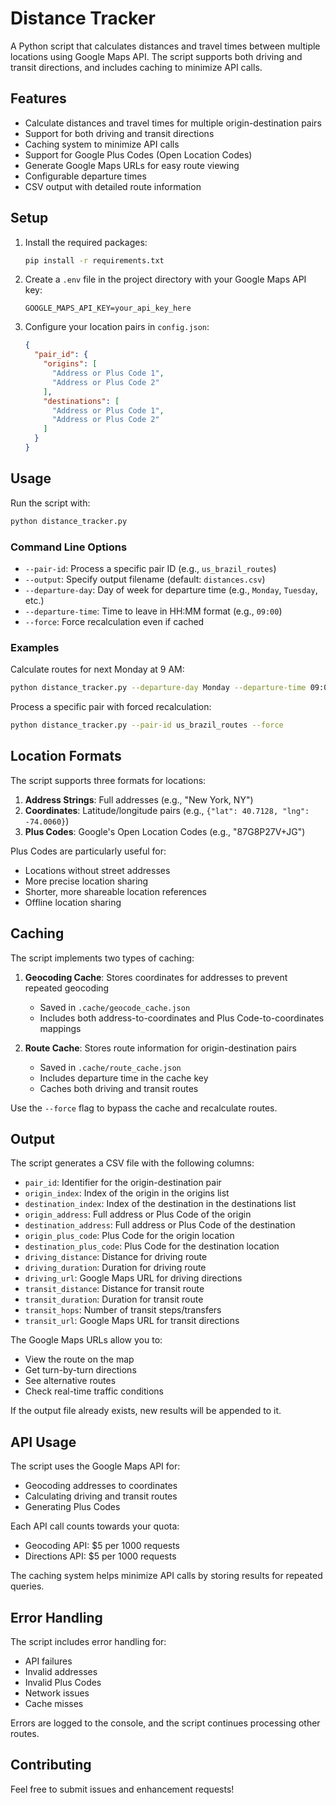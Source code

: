 # Distance Tracker

A Python script that calculates distances and travel times between multiple locations using Google Maps API. The script supports both driving and transit directions, and includes caching to minimize API calls.

## Features

- Calculate distances and travel times for multiple origin-destination pairs
- Support for both driving and transit directions
- Caching system to minimize API calls
- Support for Google Plus Codes (Open Location Codes)
- Generate Google Maps URLs for easy route viewing
- Configurable departure times
- CSV output with detailed route information

## Setup

1. Install the required packages:
   ```bash
   pip install -r requirements.txt
   ```

2. Create a `.env` file in the project directory with your Google Maps API key:
   ```
   GOOGLE_MAPS_API_KEY=your_api_key_here
   ```

3. Configure your location pairs in `config.json`:
   ```json
   {
     "pair_id": {
       "origins": [
         "Address or Plus Code 1",
         "Address or Plus Code 2"
       ],
       "destinations": [
         "Address or Plus Code 1",
         "Address or Plus Code 2"
       ]
     }
   }
   ```

## Usage

Run the script with:
```bash
python distance_tracker.py
```

### Command Line Options

- `--pair-id`: Process a specific pair ID (e.g., `us_brazil_routes`)
- `--output`: Specify output filename (default: `distances.csv`)
- `--departure-day`: Day of week for departure time (e.g., `Monday`, `Tuesday`, etc.)
- `--departure-time`: Time to leave in HH:MM format (e.g., `09:00`)
- `--force`: Force recalculation even if cached

### Examples

Calculate routes for next Monday at 9 AM:
```bash
python distance_tracker.py --departure-day Monday --departure-time 09:00
```

Process a specific pair with forced recalculation:
```bash
python distance_tracker.py --pair-id us_brazil_routes --force
```

## Location Formats

The script supports three formats for locations:

1. **Address Strings**: Full addresses (e.g., "New York, NY")
2. **Coordinates**: Latitude/longitude pairs (e.g., `{"lat": 40.7128, "lng": -74.0060}`)
3. **Plus Codes**: Google's Open Location Codes (e.g., "87G8P27V+JG")

Plus Codes are particularly useful for:
- Locations without street addresses
- More precise location sharing
- Shorter, more shareable location references
- Offline location sharing

## Caching

The script implements two types of caching:

1. **Geocoding Cache**: Stores coordinates for addresses to prevent repeated geocoding
   - Saved in `.cache/geocode_cache.json`
   - Includes both address-to-coordinates and Plus Code-to-coordinates mappings

2. **Route Cache**: Stores route information for origin-destination pairs
   - Saved in `.cache/route_cache.json`
   - Includes departure time in the cache key
   - Caches both driving and transit routes

Use the `--force` flag to bypass the cache and recalculate routes.

## Output

The script generates a CSV file with the following columns:

- `pair_id`: Identifier for the origin-destination pair
- `origin_index`: Index of the origin in the origins list
- `destination_index`: Index of the destination in the destinations list
- `origin_address`: Full address or Plus Code of the origin
- `destination_address`: Full address or Plus Code of the destination
- `origin_plus_code`: Plus Code for the origin location
- `destination_plus_code`: Plus Code for the destination location
- `driving_distance`: Distance for driving route
- `driving_duration`: Duration for driving route
- `driving_url`: Google Maps URL for driving directions
- `transit_distance`: Distance for transit route
- `transit_duration`: Duration for transit route
- `transit_hops`: Number of transit steps/transfers
- `transit_url`: Google Maps URL for transit directions

The Google Maps URLs allow you to:
- View the route on the map
- Get turn-by-turn directions
- See alternative routes
- Check real-time traffic conditions

If the output file already exists, new results will be appended to it.

## API Usage

The script uses the Google Maps API for:
- Geocoding addresses to coordinates
- Calculating driving and transit routes
- Generating Plus Codes

Each API call counts towards your quota:
- Geocoding API: $5 per 1000 requests
- Directions API: $5 per 1000 requests

The caching system helps minimize API calls by storing results for repeated queries.

## Error Handling

The script includes error handling for:
- API failures
- Invalid addresses
- Invalid Plus Codes
- Network issues
- Cache misses

Errors are logged to the console, and the script continues processing other routes.

## Contributing

Feel free to submit issues and enhancement requests! 